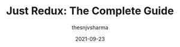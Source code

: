 ---
author: thesnjvsharma
date: 2021-09-23
publisher: thepracticaldev
tags:
  - redux
target_url: https://dev.to/thesanjeevsharma/just-redux-the-complete-guide-44d5
title: "Just Redux: The Complete Guide"
---